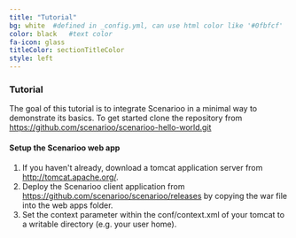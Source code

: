 ```yaml
---
title: "Tutorial"
bg: white  #defined in _config.yml, can use html color like '#0fbfcf'
color: black   #text color
fa-icon: glass
titleColor: sectionTitleColor
style: left
---
```


### Tutorial
The goal of this tutorial is to integrate Scenarioo in a minimal way to demonstrate its basics. To get started clone the repository from https://github.com/scenarioo/scenarioo-hello-world.git

#### Setup the Scenarioo web app
1. If you haven't already, download a tomcat application server from http://tomcat.apache.org/.
2. Deploy the Scenarioo client application from https://github.com/scenarioo/scenarioo/releases by copying the war file into the web apps folder.
3. Set the context parameter within the conf/context.xml of your tomcat to a writable directory (e.g. your user home).





